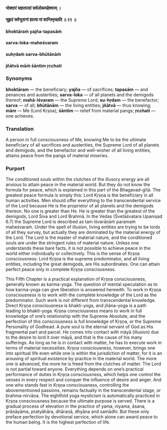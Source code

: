 #### भोक्तारं यज्ञतपसां सर्वलोकमहेश्वरम् ।
#### सुहृदं सर्वभूतानां ज्ञात्वा मां शान्तिमृच्छति ॥ २९ ॥

#### bhoktāraṁ yajña-tapasāṁ
#### sarva-loka-maheśvaram
#### suhṛdaṁ sarva-bhūtānāṁ
#### jñātvā māṁ śāntim ṛcchati

### Synonyms

**bhoktāram** — the beneficiary; **yajña** — of sacrifices; **tapasām** — and penances and austerities; **sarva**-**loka** — of all planets and the demigods thereof; **mahā**-**īśvaram** — the Supreme Lord; **su**-**hṛdam** — the benefactor; **sarva** — of all; **bhūtānām** — the living entities; **jñātvā** — thus knowing; **mām** — Me (Lord Kṛṣṇa); **śāntim** — relief from material pangs; **ṛcchati** — one achieves.

### Translation

A person in full consciousness of Me, knowing Me to be the ultimate beneficiary of all sacrifices and austerities, the Supreme Lord of all planets and demigods, and the benefactor and well-wisher of all living entities, attains peace from the pangs of material miseries.

### Purport

The conditioned souls within the clutches of the illusory energy are all anxious to attain peace in the material world. But they do not know the formula for peace, which is explained in this part of the Bhagavad-gītā. The greatest peace formula is simply this: Lord Kṛṣṇa is the beneficiary in all human activities. Men should offer everything to the transcendental service of the Lord because He is the proprietor of all planets and the demigods thereon. No one is greater than He. He is greater than the greatest of the demigods, Lord Śiva and Lord Brahmā. In the Vedas (Śvetāśvatara Upaniṣad 6.7) the Supreme Lord is described as tam īśvarāṇāṁ paramaṁ maheśvaraṁ. Under the spell of illusion, living entities are trying to be lords of all they survey, but actually they are dominated by the material energy of the Lord. The Lord is the master of material nature, and the conditioned souls are under the stringent rules of material nature. Unless one understands these bare facts, it is not possible to achieve peace in the world either individually or collectively. This is the sense of Kṛṣṇa consciousness: Lord Kṛṣṇa is the supreme predominator, and all living entities, including the great demigods, are His subordinates. One can attain perfect peace only in complete Kṛṣṇa consciousness.

This Fifth Chapter is a practical explanation of Kṛṣṇa consciousness, generally known as karma-yoga. The question of mental speculation as to how karma-yoga can give liberation is answered herewith. To work in Kṛṣṇa consciousness is to work with the complete knowledge of the Lord as the predominator. Such work is not different from transcendental knowledge. Direct Kṛṣṇa consciousness is bhakti-yoga, and jñāna-yoga is a path leading to bhakti-yoga. Kṛṣṇa consciousness means to work in full knowledge of one’s relationship with the Supreme Absolute, and the perfection of this consciousness is full knowledge of Kṛṣṇa, or the Supreme Personality of Godhead. A pure soul is the eternal servant of God as His fragmental part and parcel. He comes into contact with māyā (illusion) due to the desire to lord it over māyā, and that is the cause of his many sufferings. As long as he is in contact with matter, he has to execute work in terms of material necessities. Kṛṣṇa consciousness, however, brings one into spiritual life even while one is within the jurisdiction of matter, for it is an arousing of spiritual existence by practice in the material world. The more one is advanced, the more he is freed from the clutches of matter. The Lord is not partial toward anyone. Everything depends on one’s practical performance of duties in Kṛṣṇa consciousness, which helps one control the senses in every respect and conquer the influence of desire and anger. And one who stands fast in Kṛṣṇa consciousness, controlling the abovementioned passions, remains factually in the transcendental stage, or brahma-nirvāṇa. The eightfold yoga mysticism is automatically practiced in Kṛṣṇa consciousness because the ultimate purpose is served. There is a gradual process of elevation in the practice of yama, niyama, āsana, prāṇāyāma, pratyāhāra, dhāraṇā, dhyāna and samādhi. But these only preface perfection by devotional service, which alone can award peace to the human being. It is the highest perfection of life.